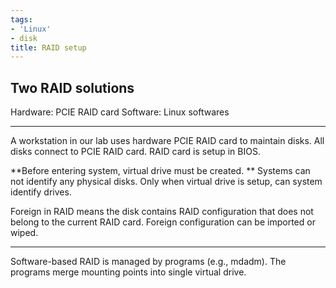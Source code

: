 ```yaml
---
tags:
- 'Linux'
- disk
title: RAID setup
---
```


## Two RAID solutions
Hardware: PCIE RAID card
Software: Linux softwares


---
A workstation in our lab uses hardware PCIE RAID card to maintain disks.
All disks connect to PCIE RAID card.
RAID card is setup in BIOS. 

**Before entering system, virtual drive must be created. **
Systems can not identify any physical disks. Only when virtual drive is setup, can system identify drives.

Foreign in RAID means the disk contains RAID configuration that does not belong to the current RAID card.
Foreign configuration can be imported or wiped.

---
Software-based RAID is managed by programs (e.g., mdadm).
The programs merge mounting points into single virtual drive.

